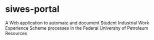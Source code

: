 # siwes-portal
A Web application to automate and document Student Industrial Work Experience Scheme processes in the Federal University of Petroleum Resources
